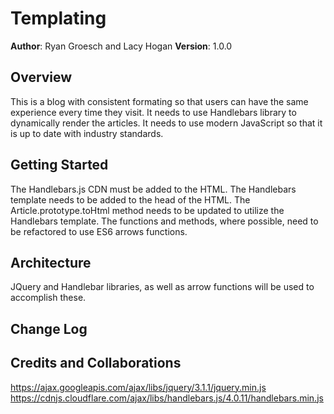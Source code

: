 # Templating

**Author**: Ryan Groesch and Lacy Hogan
**Version**: 1.0.0 

## Overview
This is a blog with consistent formating so that users can have the same experience every time they visit. It needs to use Handlebars library to dynamically render the articles. It needs to use modern JavaScript so that it is up to date with industry standards. 

## Getting Started
The Handlebars.js CDN must be added to the HTML. The Handlebars template needs to be added to the head of the HTML. The Article.prototype.toHtml method needs to be updated to utilize the Handlebars template. The functions and methods, where possible, need to be refactored to use ES6 arrows functions. 

## Architecture
JQuery and Handlebar libraries, as well as arrow functions will be used to accomplish these. 

## Change Log
<!-- Use this are to document the iterative changes made to your application as each feature is successfully implemented. Use time stamps. Here's an examples:

01-01-2001 4:59pm - Application now has a fully-functional express server, with GET and POST routes for the book resource. -->

## Credits and Collaborations
https://ajax.googleapis.com/ajax/libs/jquery/3.1.1/jquery.min.js
https://cdnjs.cloudflare.com/ajax/libs/handlebars.js/4.0.11/handlebars.min.js
